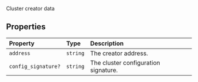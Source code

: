 Cluster creator data

## Properties

| Property | Type | Description |
| :------ | :------ | :------ |
| `address` | `string` | The creator address. |
| `config_signature?` | `string` | The cluster configuration signature. |
